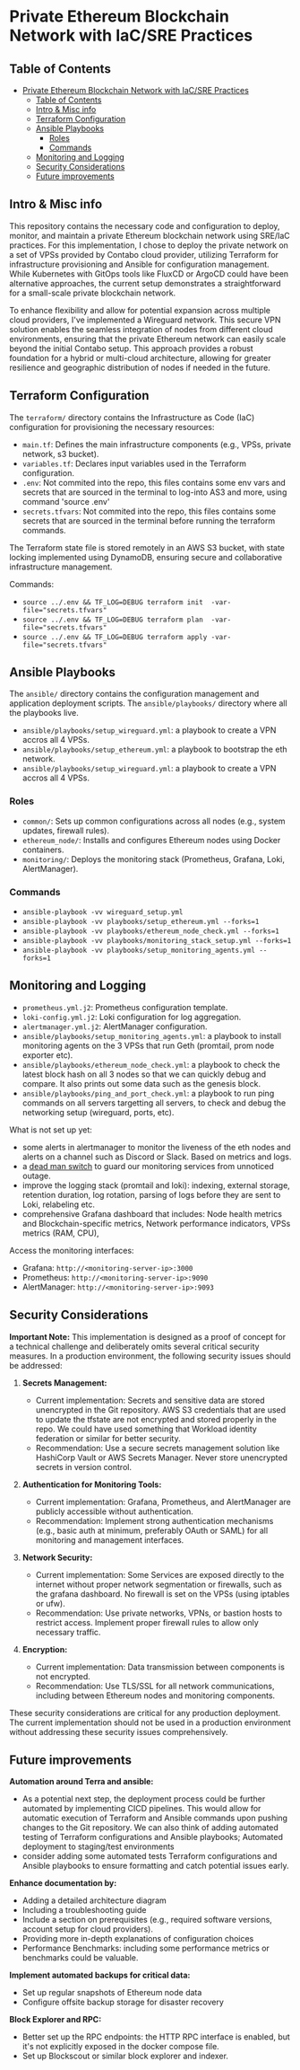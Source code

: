 # Private Ethereum Blockchain Network with IaC/SRE Practices

## Table of Contents

- [Private Ethereum Blockchain Network with IaC/SRE Practices](#private-ethereum-blockchain-network-with-iacsre-practices)
  - [Table of Contents](#table-of-contents)
  - [Intro \& Misc info](#intro--misc-info)
  - [Terraform Configuration](#terraform-configuration)
  - [Ansible Playbooks](#ansible-playbooks)
    - [Roles](#roles)
    - [Commands](#commands)
  - [Monitoring and Logging](#monitoring-and-logging)
  - [Security Considerations](#security-considerations)
  - [Future improvements](#future-improvements)

## Intro & Misc info

This repository contains the necessary code and configuration to deploy, monitor, and maintain a private Ethereum blockchain network using SRE/IaC practices. For this implementation, I chose to deploy the private network on a set of VPSs provided by Contabo cloud provider, utilizing Terraform for infrastructure provisioning and Ansible for configuration management. While Kubernetes with GitOps tools like FluxCD or ArgoCD could have been alternative approaches, the current setup demonstrates a straightforward for a small-scale private blockchain network.

To enhance flexibility and allow for potential expansion across multiple cloud providers, I've implemented a Wireguard network. This secure VPN solution enables the seamless integration of nodes from different cloud environments, ensuring that the private Ethereum network can easily scale beyond the initial Contabo setup. This approach provides a robust foundation for a hybrid or multi-cloud architecture, allowing for greater resilience and geographic distribution of nodes if needed in the future.

## Terraform Configuration

The `terraform/` directory contains the Infrastructure as Code (IaC) configuration for provisioning the necessary resources:

- `main.tf`: Defines the main infrastructure components (e.g., VPSs, private network, s3 bucket).
- `variables.tf`: Declares input variables used in the Terraform configuration.
- `.env`: Not commited into the repo, this files contains some env vars and secrets that are sourced in the terminal to log-into AS3 and more, using command 'source .env'
- `secrets.tfvars`: Not commited into the repo, this files contains some secrets that are sourced in the terminal before running the terraform commands.

The Terraform state file is stored remotely in an AWS S3 bucket, with state locking implemented using DynamoDB, ensuring secure and collaborative infrastructure management.

Commands:
- `source ../.env && TF_LOG=DEBUG terraform init  -var-file="secrets.tfvars"`
- `source ../.env && TF_LOG=DEBUG terraform plan  -var-file="secrets.tfvars"`
- `source ../.env && TF_LOG=DEBUG terraform apply -var-file="secrets.tfvars"`

## Ansible Playbooks

The `ansible/` directory contains the configuration management and application deployment scripts. The `ansible/playbooks/` directory where all the playbooks live.

- `ansible/playbooks/setup_wireguard.yml`: a playbook to create a VPN accros all 4 VPSs.
- `ansible/playbooks/setup_ethereum.yml`: a playbook to bootstrap the eth network.
- `ansible/playbooks/setup_wireguard.yml`: a playbook to create a VPN accros all 4 VPSs.

### Roles

- `common/`: Sets up common configurations across all nodes (e.g., system updates, firewall rules).
- `ethereum_node/`: Installs and configures Ethereum nodes using Docker containers.
- `monitoring/`: Deploys the monitoring stack (Prometheus, Grafana, Loki, AlertManager).

### Commands

- `ansible-playbook -vv wireguard_setup.yml `
- `ansible-playbook -vv playbooks/setup_ethereum.yml --forks=1`
- `ansible-playbook -vv playbooks/ethereum_node_check.yml --forks=1`
- `ansible-playbook -vv playbooks/monitoring_stack_setup.yml --forks=1`
- `ansible-playbook -vv playbooks/setup_monitoring_agents.yml --forks=1`

## Monitoring and Logging

- `prometheus.yml.j2`: Prometheus configuration template.
- `loki-config.yml.j2`: Loki configuration for log aggregation.
- `alertmanager.yml.j2`: AlertManager configuration.
- `ansible/playbooks/setup_monitoring_agents.yml`: a playbook to install monitoring agents on the 3 VPSs that run Geth (promtail, prom node exporter etc).
- `ansible/playbooks/ethereum_node_check.yml`: a playbook to check the latest block hash on all 3 nodes so that we can quickly debug and compare. It also prints out some data such as the genesis block.
- `ansible/playbooks/ping_and_port_check.yml`: a playbook to run ping commands on all servers targetting all servers, to check and debug the networking setup (wireguard, ports, etc).

What is not set up yet:

- some alerts in alertmanager to monitor the liveness of the eth nodes and alerts on a channel such as Discord or Slack. Based on metrics and logs.
- a [dead man switch](https://medium.com/@seifeddinerajhi/never-get-caught-blind-securing-your-monitoring-stack-with-a-dead-man-switch-d4e0d54db768) to guard our monitoring services from unnoticed outage.
- improve the logging stack (promtail and loki): indexing, external storage, retention duration, log rotation, parsing of logs before they are sent to Loki, relabeling etc.
- comprehensive Grafana dashboard that includes: Node health metrics and Blockchain-specific metrics, Network performance indicators, VPSs metrics (RAM, CPU), 

Access the monitoring interfaces:

   - Grafana: `http://<monitoring-server-ip>:3000`
   - Prometheus: `http://<monitoring-server-ip>:9090`
   - AlertManager: `http://<monitoring-server-ip>:9093`


## Security Considerations

**Important Note:** This implementation is designed as a proof of concept for a technical challenge and deliberately omits several critical security measures. In a production environment, the following security issues should be addressed:

1. **Secrets Management:** 
   - Current implementation: Secrets and sensitive data are stored unencrypted in the Git repository. AWS S3 credentials that are used to update the tfstate are not encrypted and stored properly in the repo. We could have used something that Workload identity federation or similar for better security.
   - Recommendation: Use a secure secrets management solution like HashiCorp Vault or AWS Secrets Manager. Never store unencrypted secrets in version control.

2. **Authentication for Monitoring Tools:**
   - Current implementation: Grafana, Prometheus, and AlertManager are publicly accessible without authentication.
   - Recommendation: Implement strong authentication mechanisms (e.g., basic auth at minimum, preferably OAuth or SAML) for all monitoring and management interfaces.

3. **Network Security:**
   - Current implementation: Some Services are exposed directly to the internet without proper network segmentation or firewalls, such as the grafana dashboard. No firewall is set on the VPSs (using iptables or ufw).
   - Recommendation: Use private networks, VPNs, or bastion hosts to restrict access. Implement proper firewall rules to allow only necessary traffic.

4. **Encryption:**
   - Current implementation: Data transmission between components is not encrypted.
   - Recommendation: Use TLS/SSL for all network communications, including between Ethereum nodes and monitoring components.


These security considerations are critical for any production deployment. The current implementation should not be used in a production environment without addressing these security issues comprehensively.

## Future improvements

**Automation around Terra and ansible:**

- As a potential next step, the deployment process could be further automated by implementing CICD pipelines. This would allow for automatic execution of Terraform and Ansible commands upon pushing changes to the Git repository. We can also think of adding automated testing of Terraform configurations and Ansible playbooks; Automated deployment to staging/test environments
- consider adding some automated tests Terraform configurations and Ansible playbooks to ensure formatting and catch potential issues early.

**Enhance documentation by:**

- Adding a detailed architecture diagram
- Including a troubleshooting guide
- Include a section on prerequisites (e.g., required software versions, account setup for cloud providers).
- Providing more in-depth explanations of configuration choices
- Performance Benchmarks: including some performance metrics or benchmarks could be valuable.

**Implement automated backups for critical data:**

- Set up regular snapshots of Ethereum node data
- Configure offsite backup storage for disaster recovery

**Block Explorer and RPC:**

- Better set up the RPC endpoints: the HTTP RPC interface is enabled, but it's not explicitly exposed in the docker compose file.
- Set up Blockscout or similar block explorer and indexer.
